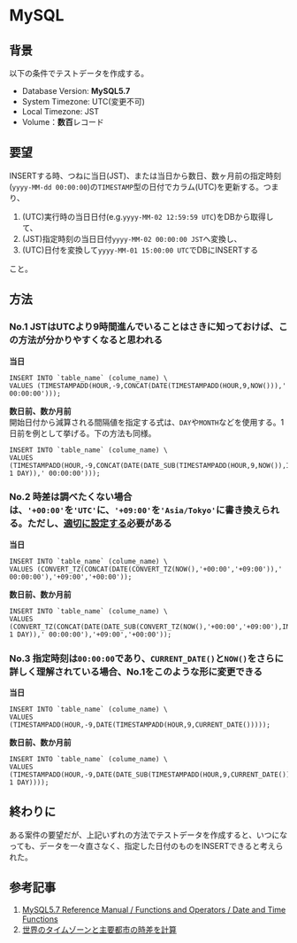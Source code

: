 # MySQL

## 背景

以下の条件でテストデータを作成する。

- Database Version: **MySQL5.7**
- System Timezone: UTC(変更不可)
- Local Timezone: JST
- Volume：**数百**レコード

## 要望

INSERTする時、つねに当日(JST)、または当日から数日、数ヶ月前の指定時刻(`yyyy-MM-dd 00:00:00`)の`TIMESTAMP`型の日付でカラム(UTC)を更新する。つまり、

1. (UTC)実行時の当日日付(e.g.`yyyy-MM-02 12:59:59 UTC`)をDBから取得して、
2. (JST)指定時刻の当日日付`yyyy-MM-02 00:00:00 JST`へ変換し、
3. (UTC)日付を変換して`yyyy-MM-01 15:00:00 UTC`でDBにINSERTする

こと。

## 方法

### No.1 JSTはUTCより**9時間**進んでいることはさきに知っておけば、この方法が分かりやすくなると思われる

**当日**  

```
INSERT INTO `table_name` (colume_name) \
VALUES (TIMESTAMPADD(HOUR,-9,CONCAT(DATE(TIMESTAMPADD(HOUR,9,NOW())),' 00:00:00')));
```

**数日前、数か月前**  
開始日付から減算される間隔値を指定する式は、`DAY`や`MONTH`などを使用する。1日前を例として挙げる。下の方法も同様。

```
INSERT INTO `table_name` (colume_name) \
VALUES (TIMESTAMPADD(HOUR,-9,CONCAT(DATE(DATE_SUB(TIMESTAMPADD(HOUR,9,NOW()),INTERVAL 1 DAY)),' 00:00:00')));
```

### No.2 時差は調べたくない場合は、`'+00:00'`を`'UTC'`に、`'+09:00'`を`'Asia/Tokyo'`に書き換えられる。ただし、[適切に設定する](https://dev.mysql.com/doc/refman/5.7/en/time-zone-support.html)必要がある

**当日**  

```
INSERT INTO `table_name` (colume_name) \
VALUES (CONVERT_TZ(CONCAT(DATE(CONVERT_TZ(NOW(),'+00:00','+09:00')),' 00:00:00'),'+09:00','+00:00'));
```

**数日前、数か月前**  

```
INSERT INTO `table_name` (colume_name) \
VALUES (CONVERT_TZ(CONCAT(DATE(DATE_SUB(CONVERT_TZ(NOW(),'+00:00','+09:00'),INTERVAL 1 DAY)),' 00:00:00'),'+09:00','+00:00'));
```

### No.3 指定時刻は`00:00:00`であり、`CURRENT_DATE()`と`NOW()`をさらに詳しく理解されている場合、No.1をこのような形に変更できる

**当日**  

```
INSERT INTO `table_name` (colume_name) \
VALUES (TIMESTAMPADD(HOUR,-9,DATE(TIMESTAMPADD(HOUR,9,CURRENT_DATE()))));
```

**数日前、数か月前**  

```
INSERT INTO `table_name` (colume_name) \
VALUES (TIMESTAMPADD(HOUR,-9,DATE(DATE_SUB(TIMESTAMPADD(HOUR,9,CURRENT_DATE()),INTERVAL 1 DAY))));
```

## 終わりに

ある案件の要望だが、上記いずれの方法でテストデータを作成すると、いつになっても、データを一々直さなく、指定した日付のものをINSERTできると考えられた。

## 参考記事

1. [MySQL5.7 Reference Manual / Functions and Operators / Date and Time Functions](https://dev.mysql.com/doc/refman/5.7/en/date-and-time-functions.html)
2. [世界のタイムゾーンと主要都市の時差を計算](https://www.jisakeisan.com)
